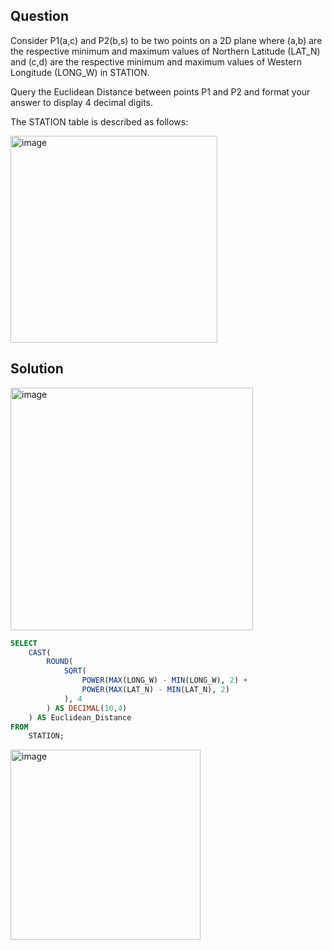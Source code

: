 ## Question
Consider P1(a,c) and P2(b,s) to be two points on a 2D plane where (a,b) are the respective minimum and maximum 
values of Northern Latitude (LAT_N) and (c,d) are the respective minimum and maximum values of 
Western Longitude (LONG_W) in STATION.

Query the Euclidean Distance between points P1 and P2 and format your answer to display 4 decimal digits.

The STATION table is described as follows:

<img width="331" alt="image" src="https://github.com/user-attachments/assets/b6142a72-ed8d-4f51-8652-604ecab16690" />

## Solution
<img width="388" alt="image" src="https://github.com/user-attachments/assets/6d61b6fd-c411-4d85-a9ed-32263711eee0" />

```sql
SELECT 
    CAST(
        ROUND(
            SQRT(
                POWER(MAX(LONG_W) - MIN(LONG_W), 2) + 
                POWER(MAX(LAT_N) - MIN(LAT_N), 2)
            ), 4
        ) AS DECIMAL(10,4)
    ) AS Euclidean_Distance
FROM 
    STATION;
```
<img width="304" alt="image" src="https://github.com/user-attachments/assets/ba93bff3-6a6f-40b8-8f53-458861435d90" />

